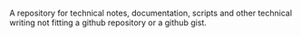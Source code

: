 A repository for technical notes, documentation, scripts and other
technical writing not fitting a github repository or a github gist.



